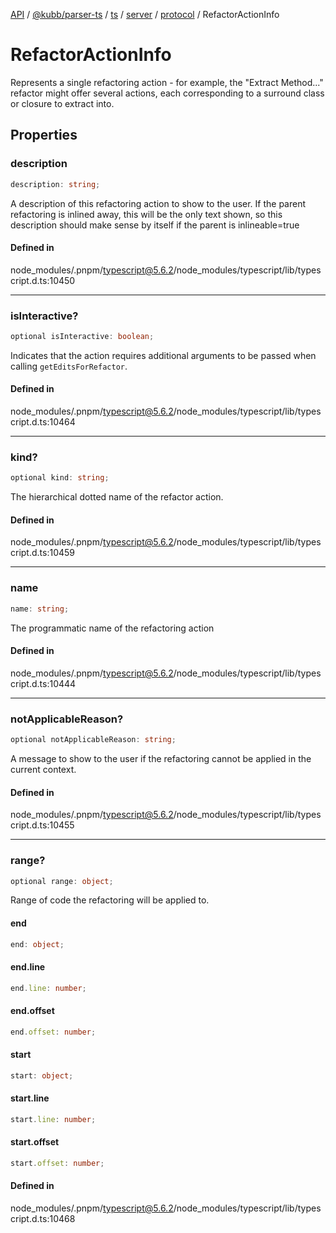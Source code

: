[API](../../../../../../../../../packages.md) / [@kubb/parser-ts](../../../../../../../index.md) / [ts](../../../../../index.md) / [server](../../../index.md) / [protocol](../index.md) / RefactorActionInfo

# RefactorActionInfo

Represents a single refactoring action - for example, the "Extract Method..." refactor might
offer several actions, each corresponding to a surround class or closure to extract into.

## Properties

### description

```ts
description: string;
```

A description of this refactoring action to show to the user.
If the parent refactoring is inlined away, this will be the only text shown,
so this description should make sense by itself if the parent is inlineable=true

#### Defined in

node\_modules/.pnpm/typescript@5.6.2/node\_modules/typescript/lib/typescript.d.ts:10450

***

### isInteractive?

```ts
optional isInteractive: boolean;
```

Indicates that the action requires additional arguments to be passed
when calling `getEditsForRefactor`.

#### Defined in

node\_modules/.pnpm/typescript@5.6.2/node\_modules/typescript/lib/typescript.d.ts:10464

***

### kind?

```ts
optional kind: string;
```

The hierarchical dotted name of the refactor action.

#### Defined in

node\_modules/.pnpm/typescript@5.6.2/node\_modules/typescript/lib/typescript.d.ts:10459

***

### name

```ts
name: string;
```

The programmatic name of the refactoring action

#### Defined in

node\_modules/.pnpm/typescript@5.6.2/node\_modules/typescript/lib/typescript.d.ts:10444

***

### notApplicableReason?

```ts
optional notApplicableReason: string;
```

A message to show to the user if the refactoring cannot be applied in
the current context.

#### Defined in

node\_modules/.pnpm/typescript@5.6.2/node\_modules/typescript/lib/typescript.d.ts:10455

***

### range?

```ts
optional range: object;
```

Range of code the refactoring will be applied to.

#### end

```ts
end: object;
```

#### end.line

```ts
end.line: number;
```

#### end.offset

```ts
end.offset: number;
```

#### start

```ts
start: object;
```

#### start.line

```ts
start.line: number;
```

#### start.offset

```ts
start.offset: number;
```

#### Defined in

node\_modules/.pnpm/typescript@5.6.2/node\_modules/typescript/lib/typescript.d.ts:10468
